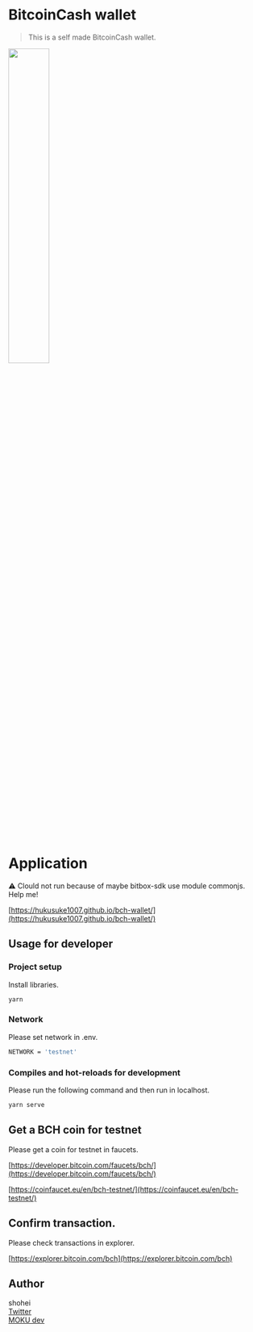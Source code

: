 # BitcoinCash wallet
> This is a self made BitcoinCash wallet.

<a href="https://imgur.com/mPCAFh5"><img src="https://i.imgur.com/mPCAFh5.png" width="40%" height="40%" /></a>

# Application

⚠️ Clould not run because of maybe bitbox-sdk use module commonjs. Help me!

[https://hukusuke1007.github.io/bch-wallet/](https://hukusuke1007.github.io/bch-wallet/)


## Usage for developer

### Project setup
Install libraries.

```
yarn
```

### Network
Please set network in .env.<br>

``` bash
NETWORK = 'testnet'
```

### Compiles and hot-reloads for development
Please run the following command and then run in localhost.

``` bash
yarn serve
```

## Get a BCH coin for testnet
Please get a coin for testnet in faucets.

[https://developer.bitcoin.com/faucets/bch/](https://developer.bitcoin.com/faucets/bch/)

[https://coinfaucet.eu/en/bch-testnet/](https://coinfaucet.eu/en/bch-testnet/)

## Confirm transaction.
Please check transactions in explorer.

[https://explorer.bitcoin.com/bch](https://explorer.bitcoin.com/bch)


## Author
shohei<br>
[Twitter](https://twitter.com/hobbydevelop)<br>
[MOKU dev](https://mokudev.connpass.com/)
